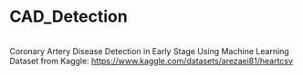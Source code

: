 # CAD_Detection
<br> Coronary Artery Disease Detection in Early Stage Using Machine Learning
<br> Dataset from Kaggle: https://www.kaggle.com/datasets/arezaei81/heartcsv
